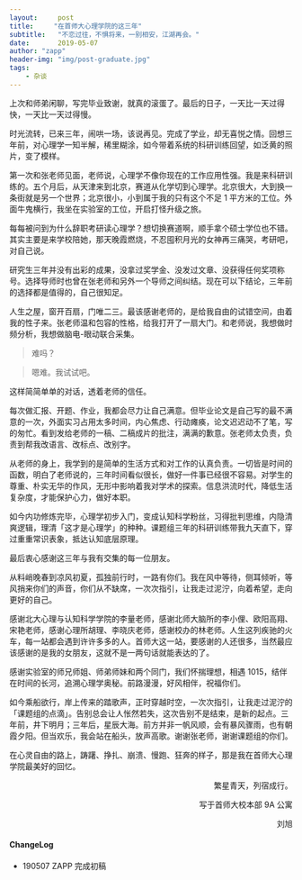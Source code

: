 ```yaml
---
layout:     post
title:     "在首师大心理学院的这三年"
subtitle:   "不恋过往，不惧将来，一别相安，江湖再会。"
date:       2019-05-07
author: "zapp"
header-img: "img/post-graduate.jpg"
tags:
    - 杂谈
---
```


上次和师弟闲聊，写完毕业致谢，就真的滚蛋了。最后的日子，一天比一天过得快，一天比一天过得慢。

时光流转，已来三年，闹哄一场，该说再见。完成了学业，却无喜悦之情。回想三年前，对心理学一知半解，稀里糊涂，如今带着系统的科研训练回望，如泛黄的照片，变了模样。

第一次和张老师见面，老师说，心理学不像你现在的工作应用性强。我是来科研训练的。五个月后，从天津来到北京，赛道从化学切到心理学。北京很大，大到换一条街就是另一个世界；北京很小，小到属于我的只有这个不足 1 平方米的工位。外面牛鬼横行，我坐在实验室的工位，开启打怪升级之旅。

每每被问到为什么辞职考研读心理学？想切换赛道啊，顺手拿个硕士学位也不错。其实主要是来学校陪她，那天晚霞燃烧，不忍囤积月光的女神再三痛哭，考研吧，对自己说。

研究生三年并没有出彩的成果，没拿过奖学金、没发过文章、没获得任何奖项称号。选择导师时也曾在张老师和另外一个导师之间纠结。现在可以下结论，三年前的选择都是值得的，自己很知足。

人生之屋，窗开百扇，门唯二三。最该感谢老师的，是给我自由的试错空间，由着我的性子来。张老师温和包容的性格，给我打开了一扇大门。和老师说，我想做时频分析，我想做脑电-眼动联合采集。

> 难吗？

> 嗯难。我试试吧。

这样简简单单的对话，透着老师的信任。

每次做汇报、开题、作业，我都会尽力让自己满意。但毕业论文是自己写的最不满意的一次，外面实习占用太多时间，内心焦虑、行动瘫痪，论文迟迟动不了笔，写的匆忙。看到发给老师的一稿、二稿成片的批注，满满的歉意。张老师太负责，负责到帮我改语言、改标点、改别字。

从老师的身上，我学到的是简单的生活方式和对工作的认真负责。一切皆是时间的函数，明白了老师说的，三年时间看似很长，做好一件事已经很不容易。对学生的尊重、朴实无华的作风，无形中影响着我对学术的探索。信息洪流时代，降低生活复杂度，才能保护心力，做好本职。

如今内功修炼完毕，心理学初步入门，变成认知科学粉丝，习得批判思维，内隐清爽逻辑，理清「这才是心理学」的种种。课题组三年的科研训练带我九天直下，穿过重重常识表象，抵达认知底层原理。

最后衷心感谢这三年与我有交集的每一位朋友。

从料峭晚春到凉风初夏，孤独前行时，一路有你们。我在风中等待，侧耳倾听，等风捎来你们的声音，你们从不缺席，一次次指引，让我走过泥泞，向着希望，走向更好的自己。

感谢北大心理与认知科学学院的李量老师，感谢北师大脑所的李小俚、欧阳高翔、宋艳老师，感谢心理所胡理、李晓庆老师，感谢校办的林老师。人生这列疾驰的火车，每一站都会遇到许许多多的人。首师大这一站，要感谢的人还很多，当然最应该感谢的是我的女朋友，这就不是一两句话就能表达的了。

感谢实验室的师兄师姐、师弟师妹和两个同门，我们怀揣理想，相遇 1015，结伴在时间的长河，追溯心理学奥秘。前路漫漫，好风相伴，祝福你们。

如今乘船欲行，岸上传来的踏歌声，正时穿越时空，一次次指引，让我走过泥泞的「课题组的点滴」。告别总会让人怅然若失，这次告别不是结束，是新的起点。三年前，井下明月；三年后，星辰大海。前方并非一帆风顺，会有暴风骤雨，也有朝霞夕阳。但当欢乐，我会站在船头，放声高歌。谢谢张老师，谢谢课题组的你们。

在心灵自由的路上，踌躇、挣扎、崩溃、慢跑、狂奔的样子，那是我在首师大心理学院最美好的回忆。

<p align='right'>繁星青天，列宿成行。</p>
<p align='right'>写于首师大校本部 9A 公寓</p>

<p align='right'>刘旭</p>

#### ChangeLog

* 190507 ZAPP 完成初稿

